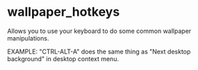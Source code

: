 # wallpaper_hotkeys
Allows you to use your keyboard to do some common wallpaper manipulations.

EXAMPLE: "CTRL-ALT-A" does the same thing as "Next desktop background" in desktop context menu. 
